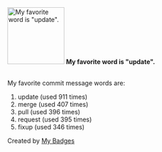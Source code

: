 <img src="https://my-badges.github.io/my-badges/favorite-word.png" alt="My favorite word is &quot;update&quot;." title="My favorite word is &quot;update&quot;." width="128">
<strong>My favorite word is &quot;update&quot;.</strong>
<br><br>

My favorite commit message words are:

1. update (used 911 times)
2. merge (used 407 times)
3. pull (used 396 times)
4. request (used 395 times)
5. fixup (used 346 times)


Created by <a href="https://github.com/my-badges/my-badges">My Badges</a>